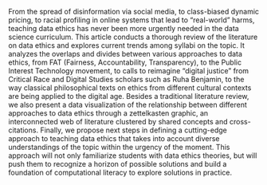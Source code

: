 From the spread of disinformation via social media, to class-biased dynamic pricing, to racial profiling in online systems that lead to “real-world” harms, teaching data ethics has never been more urgently needed in the data science curriculum.  This article conducts a thorough review of the literature on data ethics and explores current trends among syllabi on the topic.  It analyzes the overlaps and divides between various approaches to data ethics, from FAT (Fairness, Accountability, Transparency), to the Public Interest Technology movement, to calls to reimagine “digital justice” from Critical Race and Digital Studies scholars such as Ruha Benjamin, to the way classical philosophical texts on ethics from different cultural contexts are being applied to the digital age.  Besides a traditional literature review, we also present a data visualization of the relationship between different approaches to data ethics through a zettelkasten graphic, an interconnected web of literature clustered by shared concepts and cross-citations.  Finally, we propose next steps in defining a cutting-edge approach to teaching data ethics that takes into account diverse understandings of the topic within the urgency of the moment. This approach will not only familiarize students with data ethics theories, but will push them to recognize a horizon of possible solutions and build a foundation of computational literacy to explore solutions in practice.

